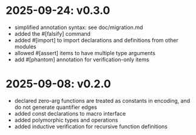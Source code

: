 # 2025-09-24: v0.3.0

* simplified annotation syntax: see doc/migration.md
* added the #[falsify] command
* added #[import] to import declarations and definitions from other
  modules
* allowed #[assert] items to have multiple type arguments
* add #[phantom] annotation for verification-only items

# 2025-09-08: v0.2.0

* declared zero-arg functions are treated as constants in encoding,
  and do not generate quantifier edges
* added const declarations to macro interface
* added polymorphic types and operations
* added inductive verification for recursive function definitions
